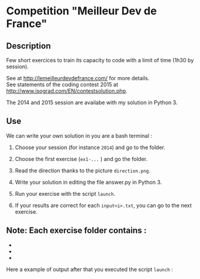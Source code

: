# Competition "Meilleur Dev de France"

## Description

Few short exercices to train its capacity to code with a limit of time (1h30 by session).  

See at http://lemeilleurdevdefrance.com/ for more details.  
See statements of the coding contest 2015 at http://www.isograd.com/EN/contestsolution.php.  

The 2014 and 2015 session are availabe with my solution in Python 3.

## Use

We can write your own solution in you are a bash terminal :

1) Choose your session (for instance `2014`) and go to the folder.  

2) Choose the first exercise (`ex1-...` ) and go the folder.

2) Read the direction thanks to the picture `direction.png`.

3) Write your solution in editing the file answer.py in Python 3.

4) Run your exercise with the script `launch`.

5) If your results are correct for each `input<i>.txt`, you can go to the next exercise.

**Note**: Each exercise folder contains :
-
-
-
-

Here a example of output after that you executed the script `launch` :
